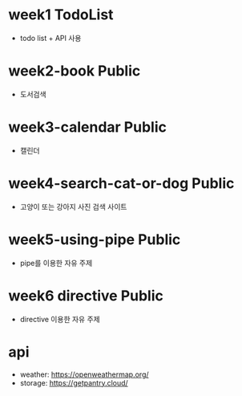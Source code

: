 # week1 TodoList
- todo list + API 사용

# week2-book Public
- 도서검색

# week3-calendar Public
- 캘린더

# week4-search-cat-or-dog Public
- 고양이 또는 강아지 사진 검색 사이트

# week5-using-pipe Public
- pipe를 이용한 자유 주제

# week6 directive Public
- directive 이용한 자유 주제


# api
 - weather: https://openweathermap.org/
 - storage: https://getpantry.cloud/
